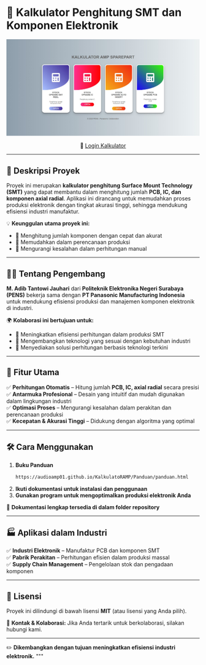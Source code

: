 
# 🚀 **Kalkulator Penghitung SMT dan Komponen Elektronik**

<p align="center">
  <img src="Panduan/assets/Index.jpg" alt="SMT Calculator" width="1200"/>
</p>

<p align="center">
  🔗 <a href="https://audioamp01.github.io/KalkulatoRAMP/"> Login Kalkulator </a>
</p>

---

## 📌 **Deskripsi Proyek**
Proyek ini merupakan **kalkulator penghitung Surface Mount Technology (SMT)** yang dapat membantu dalam menghitung jumlah **PCB, IC, dan komponen axial radial**. Aplikasi ini dirancang untuk memudahkan proses produksi elektronik dengan tingkat akurasi tinggi, sehingga mendukung efisiensi industri manufaktur.

💡 **Keunggulan utama proyek ini:**
- 🔹 Menghitung jumlah komponen dengan cepat dan akurat
- 🔹 Memudahkan dalam perencanaan produksi
- 🔹 Mengurangi kesalahan dalam perhitungan manual

---

## 👨‍💻 **Tentang Pengembang**
**M. Adib Tantowi Jauhari** dari **Politeknik Elektronika Negeri Surabaya (PENS)** bekerja sama dengan **PT Panasonic Manufacturing Indonesia** untuk mendukung efisiensi produksi dan manajemen komponen elektronik di industri.

🌍 **Kolaborasi ini bertujuan untuk:**
- 🔹 Meningkatkan efisiensi perhitungan dalam produksi SMT
- 🔹 Mengembangkan teknologi yang sesuai dengan kebutuhan industri
- 🔹 Menyediakan solusi perhitungan berbasis teknologi terkini

---

## 🚀 **Fitur Utama**
✅ **Perhitungan Otomatis** – Hitung jumlah **PCB, IC, axial radial** secara presisi  
✅ **Antarmuka Profesional** – Desain yang intuitif dan mudah digunakan dalam lingkungan industri  
✅ **Optimasi Proses** – Mengurangi kesalahan dalam perakitan dan perencanaan produksi  
✅ **Kecepatan & Akurasi Tinggi** – Didukung dengan algoritma yang optimal  

---

## 🛠 **Cara Menggunakan**
1. **Buku Panduan**
   ```bash
   https://audioamp01.github.io/KalkulatoRAMP/Panduan/panduan.html
   ```  
2. **Ikuti dokumentasi untuk instalasi dan penggunaan**  
3. **Gunakan program untuk mengoptimalkan produksi elektronik Anda**

📖 **Dokumentasi lengkap tersedia di dalam folder repository**

---

## 🏭 **Aplikasi dalam Industri**
✅ **Industri Elektronik** – Manufaktur PCB dan komponen SMT  
✅ **Pabrik Perakitan** – Perhitungan efisien dalam produksi massal  
✅ **Supply Chain Management** – Pengelolaan stok dan pengadaan komponen  

---

## 📜 **Lisensi**
Proyek ini dilindungi di bawah lisensi **MIT** (atau lisensi yang Anda pilih).

📩 **Kontak & Kolaborasi:** Jika Anda tertarik untuk berkolaborasi, silakan hubungi kami.

---

✏️ **Dikembangkan dengan tujuan meningkatkan efisiensi industri elektronik.**
"""

